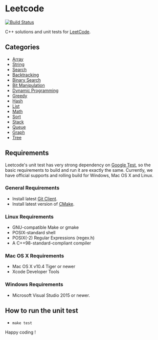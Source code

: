 # Leetcode #

[![Build Status](https://travis-ci.org/adsk-shanghai/leetcode.svg?branch=master)](https://travis-ci.org/adsk-shanghai/leetcode)

C++ solutions and unit tests for [LeetCode](https://leetcode.com/).

## Categories ##

* [Array](src/array)
* [String](src/string)
* [Search](src/search)
* [Backtracking](src/backtracking)
* [Binary Search](src/binary_search)
* [Bit Manipulation](src/bit_manipulation)
* [Dynamic Programming](src/dp)
* [Greedy](src/greedy)
* [Hash](src/hash)
* [List](src/list)
* [Math](src/math)
* [Sort](src/sort)
* [Stack](src/stack)
* [Queue](src/queue)
* [Graph](src/graph)
* [Tree](src/tree)

## Requirements ##

Leetcode's unit test has very strong dependency on [Google Test](https://github.com/google/googletest), so the basic requirements to build and run it are exactly the same. Currently, we have official supports and rolling build for Windows, Mac OS X and Linux.

### General Requirements ###

* Install latest [Git Client](https://git-scm.com/downloads).
* Install latest version of [CMake](https://cmake.org/download).

### Linux Requirements ###

* GNU-compatible Make or gmake
* POSIX-standard shell
* POSIX(-2) Regular Expressions (regex.h)
* A C++98-standard-compliant compiler

### Mac OS X Requirements ###

* Mac OS X v10.4 Tiger or newer
* Xcode Developer Tools

### Windows Requirements ###

* Microsoft Visual Studio 2015 or newer.

## How to run the unit test ##

* `make test`

Happy coding !
